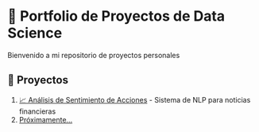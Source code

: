# 🚀 Portfolio de Proyectos de Data Science

Bienvenido a mi repositorio de proyectos personales

## 📂 Proyectos
1. [📈 Análisis de Sentimiento de Acciones](/Analisis_Sentimiento_Acciones) - Sistema de NLP para noticias financieras
2. [Próximamente...]()
